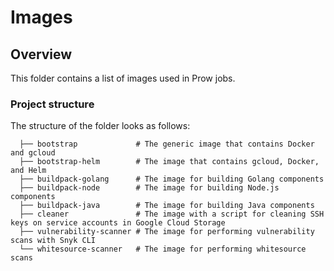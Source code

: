 # Images

## Overview

This folder contains a list of images used in Prow jobs.

### Project structure

<!-- Update the folder structure each time you modify it. -->

The structure of the folder looks as follows:

```
  ├── bootstrap             # The generic image that contains Docker and gcloud            
  ├── bootstrap-helm        # The image that contains gcloud, Docker, and Helm
  ├── buildpack-golang      # The image for building Golang components
  ├── buildpack-node        # The image for building Node.js components
  ├── buildpack-java        # The image for building Java components
  ├── cleaner               # The image with a script for cleaning SSH keys on service accounts in Google Cloud Storage
  ├── vulnerability-scanner # The image for performing vulnerability scans with Snyk CLI
  └── whitesource-scanner   # The image for performing whitesource scans
```

